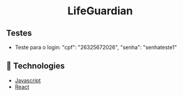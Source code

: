 <h1 align="center">LifeGuardian </h1>

## Testes ##
- Teste para o login:
  "cpf": "26325672026",
  "senha": "senhateste1"

## 🚀 Technologies ##
- [Javascript](https://developer.mozilla.org/en-US/docs/Web/JavaScript) 
- [React](https://react.dev/)
